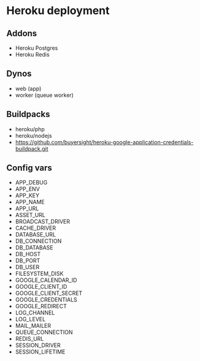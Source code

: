 # Heroku deployment

## Addons

* Heroku Postgres
* Heroku Redis
    
## Dynos

* web (app)
* worker (queue worker)

## Buildpacks
* heroku/php
* heroku/nodejs
* https://github.com/buyersight/heroku-google-application-credentials-buildpack.git

## Config vars
* APP_DEBUG
* APP_ENV
* APP_KEY
* APP_NAME
* APP_URL
* ASSET_URL
* BROADCAST_DRIVER
* CACHE_DRIVER
* DATABASE_URL
* DB_CONNECTION
* DB_DATABASE
* DB_HOST
* DB_PORT
* DB_USER
* FILESYSTEM_DISK
* GOOGLE_CALENDAR_ID
* GOOGLE_CLIENT_ID
* GOOGLE_CLIENT_SECRET
* GOOGLE_CREDENTIALS
* GOOGLE_REDIRECT
* LOG_CHANNEL
* LOG_LEVEL
* MAIL_MAILER
* QUEUE_CONNECTION
* REDIS_URL
* SESSION_DRIVER
* SESSION_LIFETIME
